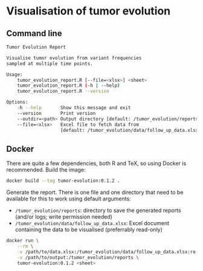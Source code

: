 # Visualisation of tumor evolution

## Command line

```bash
Tumor Evolution Report

Visualise tumor evolution from variant frequencies
sampled at multiple time points.

Usage:
    tumor_evolution_report.R [--file=<xlsx>] <sheet>
    tumor_evolution_report.R (-h | --help)
    tumor_evolution_report.R --version

Options:
    -h --help       Show this message and exit
    --version       Print version
    --outdir=<path> Output directory [default: /tumor_evolution/reports]
    --file=<xlsx>   Excel file to fetch data from
                    [default: /tumor_evolution/data/follow_up_data.xlsx]
```

## Docker

There are quite a few dependencies, both R and TeX, so using Docker is recommended.
Build the image:

```bash
docker build --tag tumor-evolution:0.1.2 .
```

Generate the report.
There is one file and one directory that need to be available for this to work using default arguments:

- `/tumor_evolution/reports`: directory to save the generated reports (and/or logs; write permission needed)
- `/tumor_evolution/data/follow_up_data.xlsx`: Excel document containing the data to be visualised (preferrably read-only)

```bash
docker run \
    --rm \
    -v /path/to/data.xlsx:/tumor_evolution/data/follow_up_data.xlsx:ro \
    -v /path/to/output:/tumor_evolution/reports \
    tumor-evolution:0.1.2 <sheet>
```
